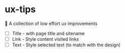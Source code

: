 # ux-tips
🙌 A collection of low effort ux improvements

- [ ] Title - with page title and sitename
- [ ] Link - Style content visited links
- [ ] Text - Style selected text (to match with the design)
